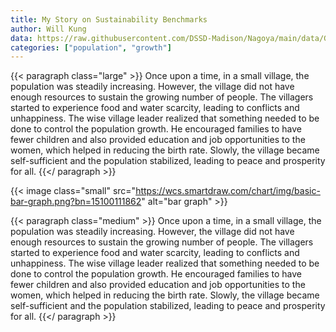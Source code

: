 ```yaml
---
title: My Story on Sustainability Benchmarks
author: Will Kung
data: https://raw.githubusercontent.com/DSSD-Madison/Nagoya/main/data/GeoDS4Bolivia.geojson
categories: ["population", "growth"]
---
```


{{< paragraph class="large" >}}
Once upon a time, in a small village, the population was steadily increasing. However, the village did not have enough resources to sustain the growing number of people. The villagers started to experience food and water scarcity, leading to conflicts and unhappiness. The wise village leader realized that something needed to be done to control the population growth. He encouraged families to have fewer children and also provided education and job opportunities to the women, which helped in reducing the birth rate. Slowly, the village became self-sufficient and the population stabilized, leading to peace and prosperity for all.
{{</ paragraph >}}

{{< image class="small" src="https://wcs.smartdraw.com/chart/img/basic-bar-graph.png?bn=15100111862" alt="bar graph" >}}

{{< paragraph class="medium" >}}
Once upon a time, in a small village, the population was steadily increasing. However, the village did not have enough resources to sustain the growing number of people. The villagers started to experience food and water scarcity, leading to conflicts and unhappiness. The wise village leader realized that something needed to be done to control the population growth. He encouraged families to have fewer children and also provided education and job opportunities to the women, which helped in reducing the birth rate. Slowly, the village became self-sufficient and the population stabilized, leading to peace and prosperity for all.
{{</ paragraph >}}



